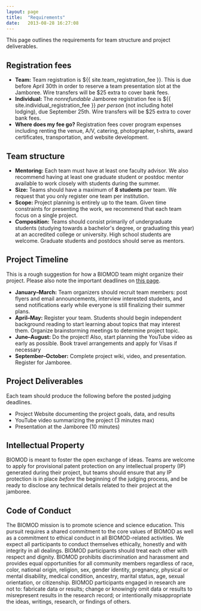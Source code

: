 ```yaml
---
layout: page
title:  "Requirements"
date:   2013-08-28 16:27:08
---
```



This page outlines the requirements for team structure and project deliverables.

## Registration fees

- **Team:** Team registration is ${{ site.team_registration_fee }}. This is due before April 30th in order to reserve a team presentation slot at the Jamboree. Wire transfers will be $25 extra to cover bank fees.
- **Individual:** The *nonrefundable* Jamboree registration fee is ${{ site.individual_registration_fee }} *per person* (not including hotel lodging), due September 25th. Wire transfers will be $25 extra to cover bank fees.
- **Where does my fee go?** Registration fees cover program expenses including renting the venue, A/V, catering, photographer, t-shirts, award certificates, transportation, and website development.

## Team structure

- **Mentoring:** Each team must have at least one faculty advisor. We also recommend having at least one graduate student or postdoc mentor available to work closely with students during the summer.
- **Size:** Teams should have a maximum of **8 students** per team. We request that you only register one team per institution.
- **Scope:** Project planning is entirely up to the team. Given time constraints for presenting the work, we recommend that each team focus on a single project.
- **Composition:** Teams should consist primarily of undergraduate students (studying towards a bachelor's degree, or graduating this year) at an accredited college or university. High school students are welcome. Graduate students and postdocs should serve as mentors.


## Project Timeline

This is a rough suggestion for how a BIOMOD team might organize their project. Please also note the important deadlines on [this page](/how-join).

- **January–March:** Team organizers should recruit team members: post flyers and email announcements, interview interested students, and send notifications early while everyone is still finalizing their summer plans.
- **April–May:** Register your team. Students should begin independent background reading to start learning about topics that may interest them. Organize brainstorming meetings to determine project topic.
- **June–August:** Do the project! Also, start planning the YouTube video as early as possible. Book travel arrangements and apply for Visas if necessary
- **September–October:** Complete project wiki, video, and presentation. Register for Jamboree.


## Project Deliverables

Each team should produce the following before the posted judging deadlines.

- Project Website documenting the project goals, data, and results
- YouTube video summarizing the project (3 minutes max)
- Presentation at the Jamboree (10 minutes)

## Intellectual Property

BIOMOD is meant to foster the open exchange of ideas. Teams are welcome to apply for provisional patent protection on any intellectual property (IP) generated during their project, but teams should ensure that any IP protection is in place *before* the beginning of the judging process, and be ready to disclose any technical details related to their project at the jamboree.


## Code of Conduct

The BIOMOD mission is to promote science and science education. This pursuit requires a shared commitment to the core values of BIOMOD as well as a commitment to ethical conduct in all BIOMOD-related activities. We expect all participants to conduct themselves ethically, honestly and with integrity in all dealings. BIOMOD participants should treat each other with respect and dignity. BIOMOD prohibits discrimination and harassment and provides equal opportunities for all community members regardless of race, color, national origin, religion, sex, gender identity, pregnancy, physical or mental disability, medical condition, ancestry, marital status, age, sexual orientation, or citizenship. BIOMOD participants engaged in research are not to: fabricate data or results; change or knowingly omit data or results to misrepresent results in the research record; or intentionally misappropriate the ideas, writings, research, or findings of others.

